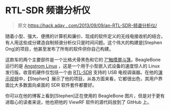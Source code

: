 # RTL-SDR 频谱分析仪

> 原文:[https://hack aday . com/2013/09/09/an-RTL-SDR-频谱分析仪/](https://hackaday.com/2013/09/09/an-rtl-sdr-spectrum-analyzer/)

随着小型、强大、便携的计算机和廉价、现成的软件定义的无线电接收机的结合，有人用这些成分建造自制频谱分析仪只是时间问题。这个伟大的构建是[Stephen Ong]的项目，他甚至发布了所有的软件供你自己构建。

这款车的两个主要部件是一个比格犬骨黑色和它的 [7”触摸屏斗篷](http://circuitco.com/support/index.php?title=BeagleBone_LCD7)。BeagleBone 运行的是 [Angstrom Linux](http://www.angstrom-distribution.org/) ，这是一个用于小型嵌入式设备的速度惊人的 Linux 发行版。收音机硬件仅包括一个由 [RTL-SDR](http://sdr.osmocom.org/trac/wiki/rtl-sdr) 支持的 USB 电视调谐器。在他的[演示视频](http://www.youtube.com/watch?v=6YhrKMBrJ2g)中，【Stephen】展示了他的项目，从各方面来看，它都很出色，其用户界面比大多数面向桌面的 SDR 软件套件都要好。

你可以在他的博客上看到[Stephen]正在使用的 BeagleBone 图片，但是对于更有进取心的读者来说，他也把他的 ViewRF 软件的源代码放到了 GitHub 上。